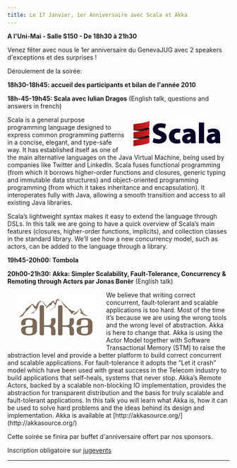```yaml
---
title: Le 17 Janvier, 1er Anniversaire avec Scala et Akka
---
```


**A l'Uni-Mai - Salle S150 - De 18h30 à 21h30**

Venez fêter avec nous le 1er anniversaire du GenevaJUG avec 2 speakers d'exceptions et des surprises !

Déroulement de la soirée:

**18h30-18h45: accueil des participants et bilan de l'année 2010**

**18h-45-19h45: Scala avec Iulian Dragos** (English talk, questions and answers in french)

<img align="right" hspace="20" vspace="10" src="/images/events/scala-logo.png">
Scala is a general purpose programming language designed to express common programming patterns in a concise, elegant, and type-safe way. It has established itself as one of the main alternative languages on the Java Virtual Machine, being used by companies like Twitter and LinkedIn. Scala fuses functional programming (from which it borrows higher-order functions and closures, generic typing and immutable data structures) and object-oriented programming programming (from which it takes inheritance and encapsulation). It interoperates fully with Java, allowing a smooth transition and access to all existing Java libraries.

Scala’s lightweight syntax makes it easy to extend the language through DSLs. In this talk we are going to have a quick overview of Scala’s main features (closures, higher-order functions, implicits), and collection classes in the standard library. We’ll see how a new concurrency model, such as actors, can be added to the language through a library.

**19h45-20h00: Tombola**

**20h00-21h30: Akka: Simpler Scalability, Fault-Tolerance, Concurrency & Remoting through Actors par Jonas Bonèr** (English talk)

<img align="left" width="184" height="100" hspace="20" vspace="10" src="/images/events/akka_logo.png">
We believe that writing correct concurrent, fault-tolerant and scalable applications is too hard. Most of the time it’s because we are using the wrong tools and the wrong level of abstraction. Akka is here to change that. Akka is using the Actor Model together with Software Transactional Memory (STM) to raise the abstraction level and provide a better platform to build correct concurrent and scalable applications. For fault-tolerance it adopts the “Let it crash” model which have been used with great success in the Telecom industry to build applications that self-heals, systems that never stop. Akka’s Remote Actors, backed by a scalable non-blocking IO implementation, provides the abstraction for transparent distribution and the basis for truly scalable and fault-tolerant applications. In this talk you will learn what Akka is, how it can be used to solve hard problems and the ideas behind its design and implementation. Akka is available at [http://akkasource.org/](http://akkasource.org/)


Cette soirée se finira par buffet d'anniversaire offert par nos sponsors.

Inscription obligatoire sur [jugevents](http://bit.ly/f8mjmV)


- - -
